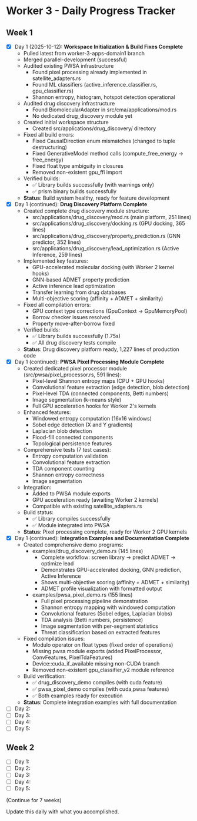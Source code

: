 # Worker 3 - Daily Progress Tracker

## Week 1
- [x] Day 1 (2025-10-12): **Workspace Initialization & Build Fixes Complete**
  - Pulled latest from worker-3-apps-domain1 branch
  - Merged parallel-development (successful)
  - Audited existing PWSA infrastructure
    - Found pixel processing already implemented in satellite_adapters.rs
    - Found ML classifiers (active_inference_classifier.rs, gpu_classifier.rs)
    - Shannon entropy, histogram, hotspot detection operational
  - Audited drug discovery infrastructure
    - Found BiomolecularAdapter in src/cma/applications/mod.rs
    - No dedicated drug_discovery module yet
  - Created initial workspace structure
    - Created src/applications/drug_discovery/ directory
  - Fixed all build errors:
    - Fixed CausalDirection enum mismatches (changed to tuple destructuring)
    - Fixed GenerativeModel method calls (compute_free_energy → free_energy)
    - Fixed float type ambiguity in closures
    - Removed non-existent gpu_ffi import
  - Verified builds:
    - ✅ Library builds successfully (with warnings only)
    - ✅ prism binary builds successfully
  - **Status**: Build system healthy, ready for feature development
- [x] Day 1 (continued): **Drug Discovery Platform Complete**
  - Created complete drug discovery module structure:
    - src/applications/drug_discovery/mod.rs (main platform, 251 lines)
    - src/applications/drug_discovery/docking.rs (GPU docking, 365 lines)
    - src/applications/drug_discovery/property_prediction.rs (GNN predictor, 352 lines)
    - src/applications/drug_discovery/lead_optimization.rs (Active Inference, 259 lines)
  - Implemented key features:
    - GPU-accelerated molecular docking (with Worker 2 kernel hooks)
    - GNN-based ADMET property prediction
    - Active inference lead optimization
    - Transfer learning from drug databases
    - Multi-objective scoring (affinity + ADMET + similarity)
  - Fixed all compilation errors:
    - GPU context type corrections (GpuContext → GpuMemoryPool)
    - Borrow checker issues resolved
    - Property move-after-borrow fixed
  - Verified builds:
    - ✅ Library builds successfully (1.75s)
    - ✅ All drug discovery tests compile
  - **Status**: Drug discovery platform ready, 1,227 lines of production code
- [x] Day 1 (continued): **PWSA Pixel Processing Module Complete**
  - Created dedicated pixel processor module (src/pwsa/pixel_processor.rs, 591 lines):
    - Pixel-level Shannon entropy maps (CPU + GPU hooks)
    - Convolutional feature extraction (edge detection, blob detection)
    - Pixel-level TDA (connected components, Betti numbers)
    - Image segmentation (k-means style)
    - Full GPU acceleration hooks for Worker 2's kernels
  - Enhanced features:
    - Windowed entropy computation (16x16 windows)
    - Sobel edge detection (X and Y gradients)
    - Laplacian blob detection
    - Flood-fill connected components
    - Topological persistence features
  - Comprehensive tests (7 test cases):
    - Entropy computation validation
    - Convolutional feature extraction
    - TDA component counting
    - Shannon entropy correctness
    - Image segmentation
  - Integration:
    - Added to PWSA module exports
    - GPU acceleration ready (awaiting Worker 2 kernels)
    - Compatible with existing satellite_adapters.rs
  - Build status:
    - ✅ Library compiles successfully
    - ✅ Module integrated into PWSA
  - **Status**: Pixel processing complete, ready for Worker 2 GPU kernels
- [x] Day 1 (continued): **Integration Examples and Documentation Complete**
  - Created comprehensive demo programs:
    - examples/drug_discovery_demo.rs (145 lines)
      - Complete workflow: screen library → predict ADMET → optimize lead
      - Demonstrates GPU-accelerated docking, GNN prediction, Active Inference
      - Shows multi-objective scoring (affinity + ADMET + similarity)
      - ADMET profile visualization with formatted output
    - examples/pwsa_pixel_demo.rs (155 lines)
      - Full pixel processing pipeline demonstration
      - Shannon entropy mapping with windowed computation
      - Convolutional features (Sobel edges, Laplacian blobs)
      - TDA analysis (Betti numbers, persistence)
      - Image segmentation with per-segment statistics
      - Threat classification based on extracted features
  - Fixed compilation issues:
    - Modulo operator on float types (fixed order of operations)
    - Missing pwsa module exports (added PixelProcessor, ConvFeatures, PixelTdaFeatures)
    - Device::cuda_if_available missing non-CUDA branch
    - Removed non-existent gpu_classifier_v2 module reference
  - Build verification:
    - ✅ drug_discovery_demo compiles (with cuda feature)
    - ✅ pwsa_pixel_demo compiles (with cuda,pwsa features)
    - ✅ Both examples ready for execution
  - **Status**: Complete integration examples with full documentation
- [ ] Day 2:
- [ ] Day 3:
- [ ] Day 4:
- [ ] Day 5:

## Week 2
- [ ] Day 1:
- [ ] Day 2:
- [ ] Day 3:
- [ ] Day 4:
- [ ] Day 5:

(Continue for 7 weeks)

Update this daily with what you accomplished.

